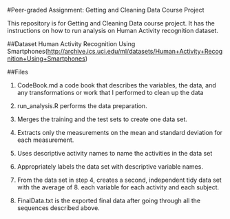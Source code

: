 #Peer-graded Assignment: Getting and Cleaning Data Course Project

This repository is for Getting and Cleaning Data course project. It has the instructions on how to run analysis on Human Activity recognition dataset.

##Dataset
Human Activity Recognition Using Smartphones(http://archive.ics.uci.edu/ml/datasets/Human+Activity+Recognition+Using+Smartphones)

##Files
1. CodeBook.md a code book that describes the variables, the data, and any transformations or work that I performed to clean up the data

2. run_analysis.R performs the data preparation.
3. Merges the training and the test sets to create one data set.
4. Extracts only the measurements on the mean and standard deviation for each measurement.
5. Uses descriptive activity names to name the activities in the data set
6. Appropriately labels the data set with descriptive variable names.
7. From the data set in step 4, creates a second, independent tidy data set with the average of 8. each variable for each activity and each subject.
9. FinalData.txt is the exported final data after going through all the sequences described above.
